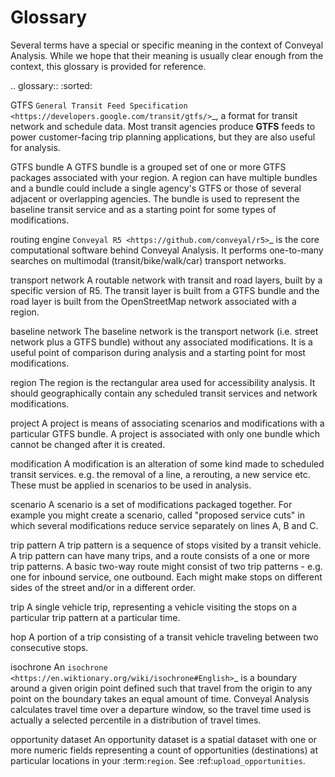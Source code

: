 # Glossary

Several terms have a special or specific meaning in the context of Conveyal Analysis. While we hope that their meaning is usually clear enough from the context, this glossary is provided for reference. 

.. glossary:: :sorted:

   GTFS
      `General Transit Feed Specification <https://developers.google.com/transit/gtfs/>`_, a format for transit network and schedule data. Most transit agencies produce **GTFS** feeds to power customer-facing trip planning applications, but they are also useful for analysis.

   GTFS bundle
      A GTFS bundle is a grouped set of one or more GTFS packages associated with your region. A region can have multiple bundles and a bundle could include a single agency's GTFS or those of several adjacent or overlapping agencies. The bundle is used to represent the baseline transit service and as a starting point for some types of modifications. 

   routing engine
      `Conveyal R5 <https://github.com/conveyal/r5>`_ is the core computational software behind Conveyal Analysis.  It performs one-to-many searches on multimodal (transit/bike/walk/car) transport networks.

   transport network
      A routable network with transit and road layers, built by a specific version of R5. The transit layer is built from a GTFS bundle and the road layer is built from the OpenStreetMap network associated with a region.

   baseline network
      The baseline network is the transport network (i.e. street network plus a GTFS bundle) without any associated modifications. It is a useful point of comparison during analysis and a starting point for most modifications. 

   region
      The region is the rectangular area used for accessibility analysis. It should geographically contain any scheduled transit services and network modifications.

   project
      A project is means of associating scenarios and modifications with a particular GTFS bundle. A project is associated with only one bundle which cannot be changed after it is created. 

   modification
      A modification is an alteration of some kind made to scheduled transit services. e.g. the removal of a line, a rerouting, a new service etc. These must be applied in scenarios to be used in analysis. 

   scenario
      A scenario is a set of modifications packaged together. For example you might create a scenario, called "proposed service cuts" in which several modifications reduce service separately on lines A, B and C. 

   trip pattern
      A trip pattern is a sequence of stops visited by a transit vehicle. A trip pattern can have many trips, and a route consists of a one or more trip patterns. A basic two-way route might consist of two trip patterns - e.g. one for inbound service, one outbound. Each might make stops on different sides of the street and/or in a different order. 

   trip
      A single vehicle trip, representing a vehicle visiting the stops on a particular trip pattern at a particular time.

   hop
      A portion of a trip consisting of a transit vehicle traveling between two consecutive stops.

   isochrone
      An `isochrone <https://en.wiktionary.org/wiki/isochrone#English>`_ is a boundary around a given origin point defined such that travel from the origin to any point on the boundary takes an equal amount of time. Conveyal Analysis calculates travel time over a departure window, so the travel time used is actually a selected percentile in a distribution of travel times. 

   opportunity dataset
      An opportunity dataset is a spatial dataset with one or more numeric fields representing a count of opportunities (destinations) at particular locations in your :term:`region`. See :ref:`upload_opportunities`.
